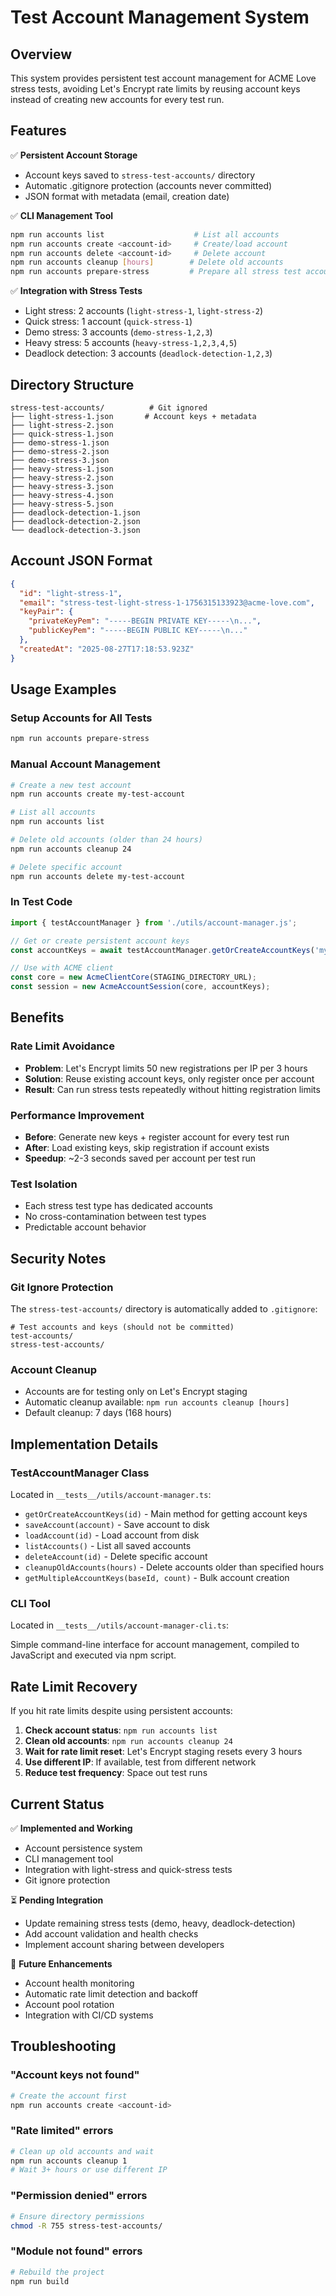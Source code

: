 # Test Account Management System

## Overview

This system provides persistent test account management for ACME Love stress tests, avoiding Let's Encrypt rate limits by reusing account keys instead of creating new accounts for every test run.

## Features

✅ **Persistent Account Storage**
- Account keys saved to `stress-test-accounts/` directory
- Automatic .gitignore protection (accounts never committed)
- JSON format with metadata (email, creation date)

✅ **CLI Management Tool**
```bash
npm run accounts list                    # List all accounts
npm run accounts create <account-id>     # Create/load account
npm run accounts delete <account-id>     # Delete account
npm run accounts cleanup [hours]        # Delete old accounts
npm run accounts prepare-stress         # Prepare all stress test accounts
```

✅ **Integration with Stress Tests**
- Light stress: 2 accounts (`light-stress-1`, `light-stress-2`)
- Quick stress: 1 account (`quick-stress-1`)
- Demo stress: 3 accounts (`demo-stress-1,2,3`)
- Heavy stress: 5 accounts (`heavy-stress-1,2,3,4,5`)
- Deadlock detection: 3 accounts (`deadlock-detection-1,2,3`)

## Directory Structure

```
stress-test-accounts/          # Git ignored
├── light-stress-1.json       # Account keys + metadata
├── light-stress-2.json
├── quick-stress-1.json
├── demo-stress-1.json
├── demo-stress-2.json
├── demo-stress-3.json
├── heavy-stress-1.json
├── heavy-stress-2.json
├── heavy-stress-3.json
├── heavy-stress-4.json
├── heavy-stress-5.json
├── deadlock-detection-1.json
├── deadlock-detection-2.json
└── deadlock-detection-3.json
```

## Account JSON Format

```json
{
  "id": "light-stress-1",
  "email": "stress-test-light-stress-1-1756315133923@acme-love.com",
  "keyPair": {
    "privateKeyPem": "-----BEGIN PRIVATE KEY-----\n...",
    "publicKeyPem": "-----BEGIN PUBLIC KEY-----\n..."
  },
  "createdAt": "2025-08-27T17:18:53.923Z"
}
```

## Usage Examples

### Setup Accounts for All Tests
```bash
npm run accounts prepare-stress
```

### Manual Account Management
```bash
# Create a new test account
npm run accounts create my-test-account

# List all accounts
npm run accounts list

# Delete old accounts (older than 24 hours)
npm run accounts cleanup 24

# Delete specific account
npm run accounts delete my-test-account
```

### In Test Code
```typescript
import { testAccountManager } from './utils/account-manager.js';

// Get or create persistent account keys
const accountKeys = await testAccountManager.getOrCreateAccountKeys('my-test-account');

// Use with ACME client
const core = new AcmeClientCore(STAGING_DIRECTORY_URL);
const session = new AcmeAccountSession(core, accountKeys);
```

## Benefits

### Rate Limit Avoidance
- **Problem**: Let's Encrypt limits 50 new registrations per IP per 3 hours
- **Solution**: Reuse existing account keys, only register once per account
- **Result**: Can run stress tests repeatedly without hitting registration limits

### Performance Improvement
- **Before**: Generate new keys + register account for every test run
- **After**: Load existing keys, skip registration if account exists
- **Speedup**: ~2-3 seconds saved per account per test run

### Test Isolation
- Each stress test type has dedicated accounts
- No cross-contamination between test types
- Predictable account behavior

## Security Notes

### Git Ignore Protection
The `stress-test-accounts/` directory is automatically added to `.gitignore`:
```gitignore
# Test accounts and keys (should not be committed)
test-accounts/
stress-test-accounts/
```

### Account Cleanup
- Accounts are for testing only on Let's Encrypt staging
- Automatic cleanup available: `npm run accounts cleanup [hours]`
- Default cleanup: 7 days (168 hours)

## Implementation Details

### TestAccountManager Class
Located in `__tests__/utils/account-manager.ts`:

- `getOrCreateAccountKeys(id)` - Main method for getting account keys
- `saveAccount(account)` - Save account to disk
- `loadAccount(id)` - Load account from disk
- `listAccounts()` - List all saved accounts
- `deleteAccount(id)` - Delete specific account
- `cleanupOldAccounts(hours)` - Delete accounts older than specified hours
- `getMultipleAccountKeys(baseId, count)` - Bulk account creation

### CLI Tool
Located in `__tests__/utils/account-manager-cli.ts`:

Simple command-line interface for account management, compiled to JavaScript and executed via npm script.

## Rate Limit Recovery

If you hit rate limits despite using persistent accounts:

1. **Check account status**: `npm run accounts list`
2. **Clean old accounts**: `npm run accounts cleanup 24`
3. **Wait for rate limit reset**: Let's Encrypt staging resets every 3 hours
4. **Use different IP**: If available, test from different network
5. **Reduce test frequency**: Space out test runs

## Current Status

✅ **Implemented and Working**
- Account persistence system
- CLI management tool
- Integration with light-stress and quick-stress tests
- Git ignore protection

⏳ **Pending Integration**
- Update remaining stress tests (demo, heavy, deadlock-detection)
- Add account validation and health checks
- Implement account sharing between developers

🎯 **Future Enhancements**
- Account health monitoring
- Automatic rate limit detection and backoff
- Account pool rotation
- Integration with CI/CD systems

## Troubleshooting

### "Account keys not found"
```bash
# Create the account first
npm run accounts create <account-id>
```

### "Rate limited" errors
```bash
# Clean up old accounts and wait
npm run accounts cleanup 1
# Wait 3+ hours or use different IP
```

### "Permission denied" errors
```bash
# Ensure directory permissions
chmod -R 755 stress-test-accounts/
```

### "Module not found" errors
```bash
# Rebuild the project
npm run build
```
